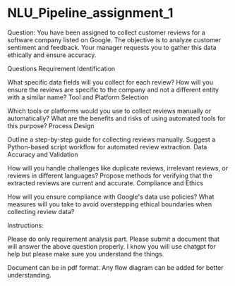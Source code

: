 # NLU_Pipeline_assignment_1

Question:
 You have been assigned to collect customer reviews for a software company listed on Google. The objective is to analyze customer sentiment and feedback. Your manager requests you to gather this data ethically and ensure accuracy.

Questions
Requirement Identification

What specific data fields will you collect for each review?
How will you ensure the reviews are specific to the company and not a different entity with a similar name?
Tool and Platform Selection

Which tools or platforms would you use to collect reviews manually or automatically?
What are the benefits and risks of using automated tools for this purpose?
Process Design

Outline a step-by-step guide for collecting reviews manually.
Suggest a Python-based script workflow for automated review extraction.
Data Accuracy and Validation

How will you handle challenges like duplicate reviews, irrelevant reviews, or reviews in different languages?
Propose methods for verifying that the extracted reviews are current and accurate.
Compliance and Ethics

How will you ensure compliance with Google's data use policies?
What measures will you take to avoid overstepping ethical boundaries when collecting review data?

Instructions:

Please do only requirement analysis part. Please submit a document that will answer the above question properly. I know you will use chatgpt for help but please make sure you understand the things.

Document can be in pdf format. Any flow diagram can be added for better understanding.
